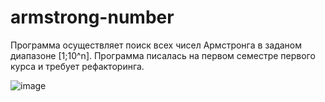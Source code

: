 # armstrong-number
Программа осуществляет поиск всех чисел Армстронга в заданом диапазоне [1;10^n]. Программа писалась на первом семестре первого курса и требует рефакторинга.

![image](https://user-images.githubusercontent.com/81900269/133732183-e524e62e-a56e-4bc7-bdc3-41aa206428d9.png)
